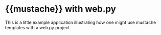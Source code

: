 # {{mustache}} with web.py

This is a little example application illustrating how one might use mustache templates with a web.py project 
